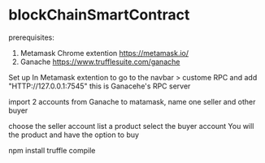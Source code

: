 # blockChainSmartContract

prerequisites: 

1. Metamask Chrome extention  https://metamask.io/
2. Ganache https://www.trufflesuite.com/ganache


Set up 
In Metamask extention to go 
to the navbar > custome RPC and add "HTTP://127.0.0.1:7545" this is Ganacehe's RPC server 


import 2 accounts from Ganache to matamask, name one seller and other buyer 

choose the seller account 
list a product 
select the buyer account
You will the product and have the option to buy 


npm install 
truffle compile



